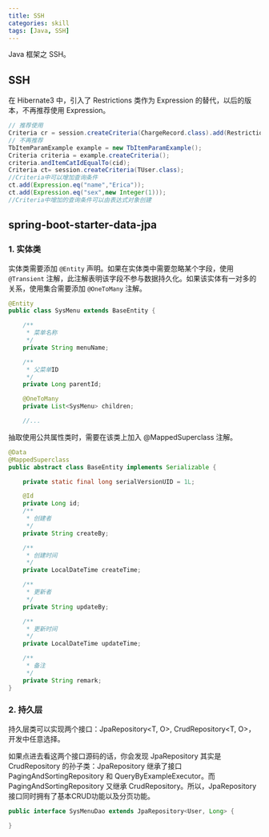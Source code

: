 ```yaml
---
title: SSH
categories: skill
tags: [Java, SSH]
---
```


Java 框架之 SSH。

<!-- more -->

<!-- @import "[TOC]" {cmd="toc" depthFrom=2 depthTo=4 orderedList=false} -->

## SSH

在 Hibernate3 中，引入了 Restrictions 类作为 Expression 的替代，以后的版本，不再推荐使用 Expression。

```java
// 推荐使用
Criteria cr = session.createCriteria(ChargeRecord.class).add(Restrictions.eq("chargeStatus", "01")).setProjection(Projections.sum("chargeAmount"));
// 不再推荐
TbItemParamExample example = new TbItemParamExample();
Criteria criteria = example.createCriteria();
criteria.andItemCatIdEqualTo(cid);
Criteria ct= session.createCriteria(TUser.class);
//Criteria中可以增加查询条件
ct.add(Expression.eq("name","Erica"));
ct.add(Expression.eq("sex",new Integer(1)));
//Criteria中增加的查询条件可以由表达式对象创建
```
## spring-boot-starter-data-jpa

### 1. 实体类

实体类需要添加 `@Entity` 声明。如果在实体类中需要忽略某个字段，使用 `@Transient` 注解，此注解表明该字段不参与数据持久化。如果该实体有一对多的关系，使用集合需要添加 `@OneToMany` 注解。

```java
@Entity
public class SysMenu extends BaseEntity {

    /**
     * 菜单名称
     */
    private String menuName;

    /**
     * 父菜单ID
     */
    private Long parentId;

    @OneToMany
    private List<SysMenu> children;

    //...
```

抽取使用公共属性类时，需要在该类上加入 @MappedSuperclass 注解。

```java
@Data
@MappedSuperclass
public abstract class BaseEntity implements Serializable {

    private static final long serialVersionUID = 1L;

    @Id
    private Long id;
    /**
     * 创建者
     */
    private String createBy;

    /**
     * 创建时间
     */
    private LocalDateTime createTime;

    /**
     * 更新者
     */
    private String updateBy;

    /**
     * 更新时间
     */
    private LocalDateTime updateTime;

    /**
     * 备注
     */
    private String remark;
}
```

### 2. 持久层

持久层类可以实现两个接口：JpaRepository<T, O>, CrudRepository<T, O>，开发中任意选择。

如果点进去看这两个接口源码的话，你会发现 JpaRepository 其实是 CrudRepository 的孙子类：JpaRepository 继承了接口 PagingAndSortingRepository 和 QueryByExampleExecutor。而PagingAndSortingRepository 又继承 CrudRepository。所以，JpaRepository 接口同时拥有了基本CRUD功能以及分页功能。

```java
public interface SysMenuDao extends JpaRepository<User, Long> {

}
```

### 